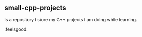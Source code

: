 ## small-cpp-projects
is a repository I store my C++ projects I am doing while learning.

:feelsgood:
